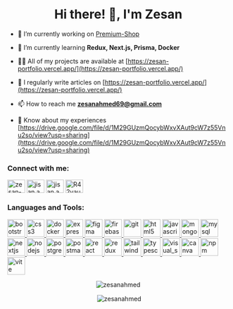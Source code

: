 <h1 align="center">Hi there! 👋, I'm Zesan</h1>


- 🔭 I’m currently working on [Premium-Shop](https://premium-shop.vercel.app/)

- 🌱 I’m currently learning **Redux, Next.js, Prisma, Docker**

- 👨‍💻 All of my projects are available at [https://zesan-portfolio.vercel.app/](https://zesan-portfolio.vercel.app/)

- 📝 I regularly write articles on [https://zesan-portfolio.vercel.app/](https://zesan-portfolio.vercel.app/)

- 📫 How to reach me **zesanahmed69@gmail.com**

- 📄 Know about my experiences [https://drive.google.com/file/d/1M29GUzmQocybWxvXAut9cW7z55Vnu2so/view?usp=sharing](https://drive.google.com/file/d/1M29GUzmQocybWxvXAut9cW7z55Vnu2so/view?usp=sharing)

<h3 align="left">Connect with me:</h3>
<p align="left">
<a href="https://linkedin.com/in/zesan-ahmed" target="blank"><img align="center" src="https://raw.githubusercontent.com/rahuldkjain/github-profile-readme-generator/master/src/images/icons/Social/linked-in-alt.svg" alt="zesan-ahmed" height="30" width="40" /></a>
<a href="https://fb.com/jisan.ahmed.593" target="blank"><img align="center" src="https://raw.githubusercontent.com/rahuldkjain/github-profile-readme-generator/master/src/images/icons/Social/facebook.svg" alt="jisan.ahmed.593" height="30" width="40" /></a>
<a href="https://instagram.com/jisan.ahmad.501" target="blank"><img align="center" src="https://raw.githubusercontent.com/rahuldkjain/github-profile-readme-generator/master/src/images/icons/Social/instagram.svg" alt="jisan.ahmad.501" height="30" width="40" /></a>
<a href="https://discord.gg/R42vauSyDh" target="blank"><img align="center" src="https://raw.githubusercontent.com/rahuldkjain/github-profile-readme-generator/master/src/images/icons/Social/discord.svg" alt="R42vauSyDh" height="30" width="40" /></a>
</p>

<h3 align="left">Languages and Tools:</h3>
<p align="left"> <a href="https://getbootstrap.com" target="_blank" rel="noreferrer"> <img src="https://raw.githubusercontent.com/marwin1991/profile-technology-icons/refs/heads/main/icons/bootstrap.png" alt="bootstrap" width="40" height="40"/> </a> <a href="https://www.w3schools.com/css/" target="_blank" rel="noreferrer"> <img src="https://raw.githubusercontent.com/marwin1991/profile-technology-icons/refs/heads/main/icons/css.png" alt="css3" width="40" height="40"/> </a> <a href="https://www.docker.com/" target="_blank" rel="noreferrer"> <img src="https://raw.githubusercontent.com/marwin1991/profile-technology-icons/refs/heads/main/icons/docker.png" alt="docker" width="40" height="40"/> </a> <a href="https://expressjs.com" target="_blank" rel="noreferrer"> <img src="https://raw.githubusercontent.com/marwin1991/profile-technology-icons/refs/heads/main/icons/express.png" alt="express" width="40" height="40"/> </a> <a href="https://www.figma.com/" target="_blank" rel="noreferrer"> <img src="https://raw.githubusercontent.com/marwin1991/profile-technology-icons/refs/heads/main/icons/figma.png" alt="figma" width="40" height="40"/> </a> <a href="https://firebase.google.com/" target="_blank" rel="noreferrer"> <img src="https://raw.githubusercontent.com/marwin1991/profile-technology-icons/refs/heads/main/icons/firebase.png" alt="firebase" width="40" height="40"/> </a> <a href="https://git-scm.com/" target="_blank" rel="noreferrer"> <img src="https://raw.githubusercontent.com/marwin1991/profile-technology-icons/refs/heads/main/icons/git.png" alt="git" width="40" height="40"/> </a> <a href="https://www.w3.org/html/" target="_blank" rel="noreferrer"> <img src="https://raw.githubusercontent.com/marwin1991/profile-technology-icons/refs/heads/main/icons/html.png" alt="html5" width="40" height="40"/> </a> <a href="https://developer.mozilla.org/en-US/docs/Web/JavaScript" target="_blank" rel="noreferrer"> <img src="https://raw.githubusercontent.com/marwin1991/profile-technology-icons/refs/heads/main/icons/javascript.png" alt="javascript" width="40" height="40"/> </a> <a href="https://www.mongodb.com/" target="_blank" rel="noreferrer"> <img src="https://raw.githubusercontent.com/marwin1991/profile-technology-icons/refs/heads/main/icons/mongodb.png" alt="mongodb" width="40" height="40"/> </a> <a href="https://www.mysql.com/" target="_blank" rel="noreferrer"> <img src="https://raw.githubusercontent.com/marwin1991/profile-technology-icons/refs/heads/main/icons/mysql.png" alt="mysql" width="40" height="40"/> </a> <a href="https://nextjs.org/" target="_blank" rel="noreferrer"> <img src="https://raw.githubusercontent.com/marwin1991/profile-technology-icons/refs/heads/main/icons/next_js.png" alt="nextjs" width="40" height="40"/> </a> <a href="https://nodejs.org" target="_blank" rel="noreferrer"> <img src="https://raw.githubusercontent.com/marwin1991/profile-technology-icons/refs/heads/main/icons/node_js.png" alt="nodejs" width="40" height="40"/> </a> <a href="https://www.postgresql.org" target="_blank" rel="noreferrer"> <img src="https://raw.githubusercontent.com/marwin1991/profile-technology-icons/refs/heads/main/icons/postgresql.png" alt="postgresql" width="40" height="40"/> </a> <a href="https://postman.com" target="_blank" rel="noreferrer"> <img src="https://raw.githubusercontent.com/marwin1991/profile-technology-icons/refs/heads/main/icons/postman.png" alt="postman" width="40" height="40"/> </a> <a href="https://reactjs.org/" target="_blank" rel="noreferrer"> <img src="https://raw.githubusercontent.com/marwin1991/profile-technology-icons/refs/heads/main/icons/react.png" alt="react" width="40" height="40"/> </a> <a href="https://redux.js.org" target="_blank" rel="noreferrer"> <img src="https://raw.githubusercontent.com/marwin1991/profile-technology-icons/refs/heads/main/icons/redux.png" alt="redux" width="40" height="40"/> </a> <a href="https://tailwindcss.com/" target="_blank" rel="noreferrer"> <img src="https://raw.githubusercontent.com/marwin1991/profile-technology-icons/refs/heads/main/icons/tailwind_css.png" alt="tailwind" width="40" height="40"/> </a> <a href="https://www.typescriptlang.org/" target="_blank" rel="noreferrer"> <img src="https://raw.githubusercontent.com/marwin1991/profile-technology-icons/refs/heads/main/icons/typescript.png" alt="typescript" width="40" height="40"/> </a>  <a href="https://code.visualstudio.com/" target="_blank" rel="noreferrer"> <img src="https://raw.githubusercontent.com/marwin1991/profile-technology-icons/refs/heads/main/icons/visual_studio_code.png" alt="visual_studio_code" width="40" height="40"/> </a> <a href="https://www.canva.com/" target="_blank" rel="noreferrer"> <img src="https://raw.githubusercontent.com/marwin1991/profile-technology-icons/refs/heads/main/icons/canva.png" alt="canva" width="40" height="40"/> </a> <a href="https://www.npmjs.com/" target="_blank" rel="noreferrer"> <img src="https://raw.githubusercontent.com/marwin1991/profile-technology-icons/refs/heads/main/icons/npm.png" alt="npm" width="40" height="40"/> </a> <a href="https://vite.dev/" target="_blank" rel="noreferrer"> <img src="https://raw.githubusercontent.com/marwin1991/profile-technology-icons/refs/heads/main/icons/vite.png" alt="vite" width="40" height="40"/> </a> </p>

<p align="center"><img align="center" src="https://github-readme-stats.vercel.app/api/top-langs?username=zesanahmed&show_icons=true&locale=en&layout=compact" alt="zesanahmed" /></p>

<p align="center">&nbsp;<img align="center" src="https://github-readme-stats.vercel.app/api?username=zesanahmed&show_icons=true&locale=en" alt="zesanahmed" /></p>



